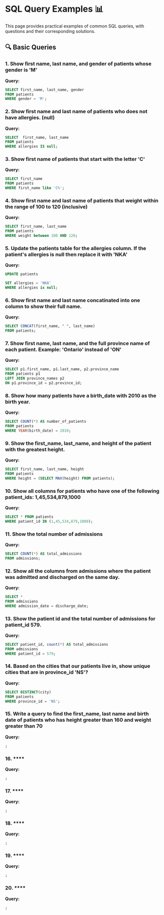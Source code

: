 # SQL Query Examples 📊

This page provides practical examples of common SQL queries, with questions and their corresponding solutions.

## 🔍 Basic Queries

### 1. **Show first name, last name, and gender of patients whose gender is 'M'**

**Query:**
```sql
SELECT first_name, last_name, gender
FROM patients
WHERE gender = 'M';
```

### 2. **Show first name and last name of patients who does not have allergies. (null)**

**Query:**
```sql
SELECT 	first_name, last_name
FROM patients
WHERE allergies IS null;
```

### 3. **Show first name of patients that start with the letter 'C'**

**Query:**
```sql
SELECT first_name 
FROM patients
WHERE first_name like 'C%';
``` 

### 4. **Show first name and last name of patients that weight within the range of 100 to 120 (inclusive)**

**Query:**
```sql
SELECT first_name, last_name
FROM patients
WHERE weight between 100 AND 120;
``` 

### 5. **Update the patients table for the allergies column. If the patient's allergies is null then replace it with 'NKA'**

**Query:**
```sql
UPDATE patients

SET allergies = 'NKA'
WHERE allergies is null;
``` 

### 6. **Show first name and last name concatinated into one column to show their full name.**

**Query:**
```sql
SELECT CONCAT(first_name, " ", last_name) 
FROM patients;
``` 

### 7. **Show first name, last name, and the full province name of each patient. Example: 'Ontario' instead of 'ON'**

**Query:**
```sql
SELECT p1.first_name, p1.last_name, p2.province_name
FROM patients p1
LEFT JOIN province_names p2
ON p1.province_id = p2.province_id;
``` 

### 8. **Show how many patients have a birth_date with 2010 as the birth year.**

**Query:**
```sql
SELECT COUNT(*) AS number_of_patients
FROM patients
WHERE YEAR(birth_date) = 2010;
``` 

### 9. **Show the first_name, last_name, and height of the patient with the greatest height.**

**Query:**
```sql
SELECT first_name, last_name, height
FROM patients
WHERE height = (SELECT MAX(height) FROM patients);
``` 

### 10. **Show all columns for patients who have one of the following patient_ids: 1,45,534,879,1000**

**Query:**
```sql
SELECT * FROM patients
WHERE patient_id IN (1,45,534,879,1000);
``` 

### 11. **Show the total number of admissions**

**Query:**
```sql
SELECT COUNT(*) AS total_admissions
FROM admissions;
``` 

### 12. **Show all the columns from admissions where the patient was admitted and discharged on the same day.**

**Query:**
```sql
SELECT *
FROM admissions
WHERE admission_date = discharge_date;
``` 

### 13. **Show the patient id and the total number of admissions for patient_id 579.**

**Query:**
```sql
SELECT patient_id, count(*) AS total_admissions
FROM admissions
WHERE patient_id = 579;
``` 

### 14. **Based on the cities that our patients live in, show unique cities that are in province_id 'NS'?**

**Query:**
```sql
SELECT DISTINCT(city)
FROM patients
WHERE province_id = 'NS';
``` 

### 15. **Write a query to find the first_name, last name and birth date of patients who has height greater than 160 and weight greater than 70**

**Query:**
```sql
;
``` 

### 16. ****

**Query:**
```sql
;
``` 

### 17. ****

**Query:**
```sql
;
``` 

### 18. ****

**Query:**
```sql
;
``` 

### 19. ****

**Query:**
```sql
;
``` 

### 20. ****

**Query:**
```sql
;
``` 
